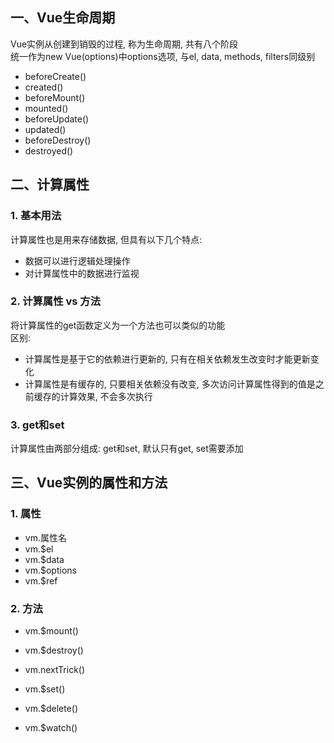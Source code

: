 ## 一、Vue生命周期
Vue实例从创建到销毁的过程, 称为生命周期, 共有八个阶段  
统一作为new Vue(options)中options选项, 与el, data, methods, filters同级别
- beforeCreate()
- created()
- beforeMount()
- mounted()
- beforeUpdate()
- updated()
- beforeDestroy()
- destroyed()

## 二、计算属性

### 1. 基本用法
计算属性也是用来存储数据, 但具有以下几个特点:
- 数据可以进行逻辑处理操作
- 对计算属性中的数据进行监视

### 2. 计算属性 vs 方法
将计算属性的get函数定义为一个方法也可以类似的功能  
区别:
- 计算属性是基于它的依赖进行更新的, 只有在相关依赖发生改变时才能更新变化
- 计算属性是有缓存的, 只要相关依赖没有改变, 多次访问计算属性得到的值是之前缓存的计算效果, 不会多次执行

### 3. get和set
计算属性由两部分组成: get和set, 默认只有get, set需要添加


## 三、Vue实例的属性和方法
### 1. 属性
- vm.属性名
- vm.$el
- vm.$data
- vm.$options
- vm.$ref
### 2. 方法
- vm.$mount()
- vm.$destroy()
- vm.nextTrick()

- vm.$set()
- vm.$delete()
- vm.$watch()